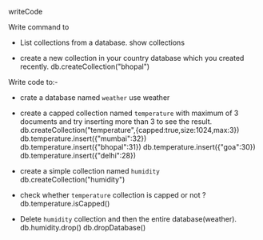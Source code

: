 writeCode

Write command to

- List collections from a database.
  show collections

- create a new collection in your country database which you created recently.
  db.createCollection("bhopal")

Write code to:-

- crate a database named `weather`
  use weather

- create a capped collection named `temperature` with maximum of 3 documents and try inserting more than 3 to see the result.
  db.createCollection("temperature",{capped:true,size:1024,max:3})
  db.temperature.insert({"mumbai":32})
  db.temperature.insert({"bhopal":31})
  db.temperature.insert({"goa":30})
  db.temperature.insert({"delhi":28})

- create a simple collection named `humidity`
  db.createCollection("humidity")

- check whether `temperature` collection is capped or not ?
  db.temperature.isCapped()

- Delete `humidity` collection and then the entire database(weather).
  db.humidity.drop()
  db.dropDatabase()
